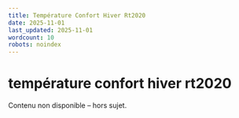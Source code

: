 ```yaml
---
title: Température Confort Hiver Rt2020
date: 2025-11-01
last_updated: 2025-11-01
wordcount: 10
robots: noindex
---
```


# température confort hiver rt2020

Contenu non disponible – hors sujet.